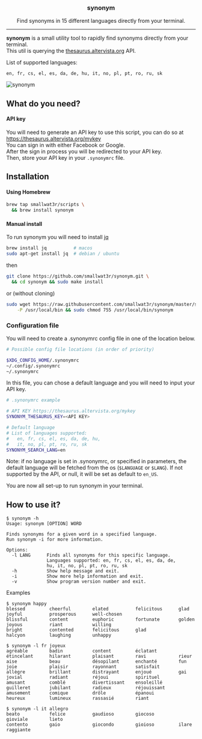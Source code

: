 <h3 align="center">synonym</h3>
<p align="center">Find synonyms in 15 different languages directly from your terminal.</p>

---

**synonym** is a small utility tool to rapidly find synonyms directly
from your terminal.  
This util is querying the [thesaurus.altervista.org](https://thesaurus.altervista.org)
API.  

List of supported languages: 
```
en, fr, cs, el, es, da, de, hu, it, no, pl, pt, ro, ru, sk
```

![synonym](https://i.imgur.com/isHkYO0.png)  

## What do you need?

#### API key
You will need to generate an API key to use this script, you can do so
at https://thesaurus.altervista.org/mykey  
You can sign in with either Facebook or Google.  
After the sign in process you will be redirected to your API key.  
Then, store your API key in your `.synonymrc` file.  

## Installation

#### Using Homebrew  

```sh
brew tap smallwat3r/scripts \
  && brew install synonym
```

#### Manual install

To run synonym you will need to install 
[jq](https://stedolan.github.io/jq/download) 
```sh
brew install jq          # macos
sudo apt-get install jq  # debian / ubuntu
```

then
```sh
git clone https://github.com/smallwat3r/synonym.git \
  && cd synonym && sudo make install
```
or (without cloning)  
```sh
sudo wget https://raw.githubusercontent.com/smallwat3r/synonym/master/synonym \
    -P /usr/local/bin && sudo chmod 755 /usr/local/bin/synonym
```

### Configuration file

You will need to create a .synonymrc config file in one of the 
location below.  
```sh
# Possible config file locations (in order of priority)

$XDG_CONFIG_HOME/.synonymrc
~/.config/.synonymrc
~/.synonymrc
```

In this file, you can chose a default language and you will need to 
input your API key.

```sh
# .synonymrc example

# API KEY https://thesaurus.altervista.org/mykey
SYNONYM_THESAURUS_KEY=<API KEY>

# Default language
# List of languages supported:
#   en, fr, cs, el, es, da, de, hu,
#   it, no, pl, pt, ro, ru, sk
SYNONYM_SEARCH_LANG=en
```
Note: if no language is set in .synonymrc, or specified in parameters,
the default language will be fetched from the os (`$LANGUAGE` or
`$LANG`). If not supported by the API, or null, it will be set as
default to `en_US`.  

You are now all set-up to run synonym in your terminal.  

## How to use it?

```console
$ synonym -h
Usage: synonym [OPTION] WORD

Finds synonyms for a given word in a specified language.
Run synonym -i for more information.

Options:
  -l LANG      Finds all synonyms for this specific language.
               Languages supported: en, fr, cs, el, es, da, de,
               hu, it, no, pl, pt, ro, ru, sk
  -h           Show help message and exit.
  -i           Show more help information and exit.
  -v           Show program version number and exit.
```

Examples  

```console
$ synonym happy
blessed         cheerful        elated          felicitous      glad            joyful          prosperous      well-chosen
blissful        content         euphoric        fortunate       golden          joyous          riant           willing 
bright          contented       felicitous      glad            halcyon         laughing        unhappy 

$ synonym -l fr joyeux
agréable        badin           content         éclatant        étincelant      hilarant        plaisant        ravi            rieur
aise            beau            désopilant      enchanté        fun             joie            plaisir         rayonnant       satisfait
allègre         brillant        distrayant      enjoué          gai             jovial          radiant         réjoui          spirituel
amusant         comblé          divertissant    ensoleillé      guilleret       jubilant        radieux         réjouissant
amusement       comique         drôle           épanoui         heureux         lumineux        rassasié        riant

$ synonym -l it allegro 
beato           felice          gaudioso        giocoso         gioviale        lieto
contento        gaio            giocondo        gioioso         ilare           raggiante
```
